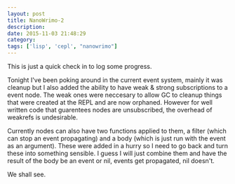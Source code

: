 ```yaml
---
layout: post
title: NanoWrimo-2
description:
date: 2015-11-03 21:48:29
category:
tags: ['lisp', 'cepl', "nanowrimo"]
---
```


This is just a quick check in to log some progress.

Tonight I've been poking around in the current event system, mainly it was cleanup but Ι also added the ability to have weak & strong subscriptions to a event node. The weak ones were neccesary to allow GC to cleanup things that were created at the REPL and are now orphaned. However for well written code that guarentees nodes are unsubscribed, the overhead of weakrefs is undesirable.

Currently nodes can also have two functions applied to them, a filter (which can stop an event propagating) and a body (which is just run with the event as an argument). These were added in a hurry so I need to go back and turn these into something sensible. I guess I will just combine them and have the result of the body be an event or nil, events get propagated, nil doesn't.

We shall see.
